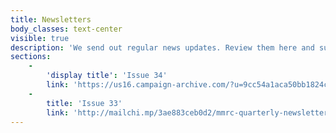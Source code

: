 ```yaml
---
title: Newsletters
body_classes: text-center
visible: true
description: 'We send out regular news updates. Review them here and subscribe if you''d like to be added to our mailing list. '
sections:
    -
        'display title': 'Issue 34'
        link: 'https://us16.campaign-archive.com/?u=9cc54a1aca50bb1824c727465&id=964c0a532e'
    -
        title: 'Issue 33'
        link: 'http://mailchi.mp/3ae883ceb0d2/mmrc-quarterly-newsletter-issue-33'
---
```


